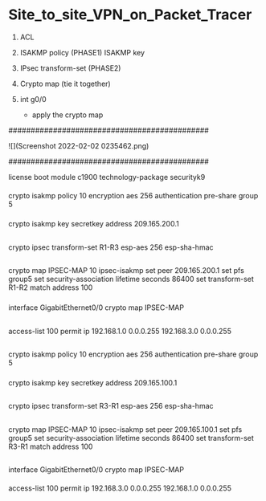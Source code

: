 # Site_to_site_VPN_on_Packet_Tracer

1. ACL

2. ISAKMP policy (PHASE1) ISAKMP key

3. IPsec transform-set (PHASE2)

4. Crypto map (tie it together)

5. int g0/0
    - apply the crypto map

#############################################

![](Screenshot 2022-02-02 0235462.png)

#############################################


license boot module c1900 technology-package securityk9
####
crypto isakmp policy 10
 encryption aes 256
 authentication pre-share
 group 5
 
 ###
crypto isakmp key secretkey address 209.165.200.1
##
crypto ipsec transform-set R1-R3 esp-aes 256 esp-sha-hmac
##
crypto map IPSEC-MAP 10 ipsec-isakmp 
 set peer 209.165.200.1
 set pfs group5
 set security-association lifetime seconds 86400
 set transform-set R1-R2 
 match address 100
###
interface GigabitEthernet0/0
 crypto map IPSEC-MAP
##
access-list 100 permit ip 192.168.1.0 0.0.0.255 192.168.3.0 0.0.0.255
##
crypto isakmp policy 10
 encryption aes 256
 authentication pre-share
 group 5
###
crypto isakmp key secretkey address 209.165.100.1
##
crypto ipsec transform-set R3-R1 esp-aes 256 esp-sha-hmac
##
crypto map IPSEC-MAP 10 ipsec-isakmp 
 set peer 209.165.100.1
 set pfs group5
 set security-association lifetime seconds 86400
 set transform-set R3-R1 
 match address 100
##
interface GigabitEthernet0/0
 crypto map IPSEC-MAP
####
access-list 100 permit ip 192.168.3.0 0.0.0.255 192.168.1.0 0.0.0.255
